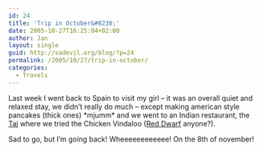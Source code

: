 ```yaml
---
id: 24
title: 'Trip in October&#8230;'
date: 2005-10-27T16:25:04+02:00
author: Jan
layout: single
guid: http://sadevil.org/blog/?p=24
permalink: /2005/10/27/trip-in-october/
categories:
  - Travels
---
```

Last week I went back to Spain to visit my girl &#8211; it was an overall quiet and relaxed stay, we didn&#8217;t really do much &#8211; except making american style pancakes (thick ones) \*mjumm\* and we went to an Indian restaurant, the [Taj](http://www.restaurantetaj.com/) where we tried the Chicken Vindaloo ([Red Dwarf](http://www.reddwarf.co.uk/) anyone?).

Sad to go, but I&#8217;m going back! Wheeeeeeeeeeee! On the 8th of november!